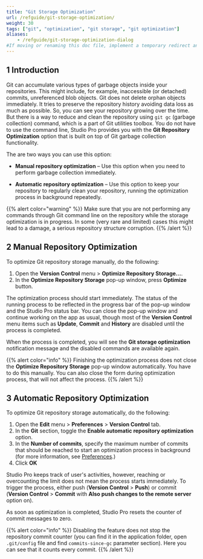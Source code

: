 ```yaml
---
title: "Git Storage Optimization"
url: /refguide/git-storage-optimization/
weight: 30
tags: ["git", "optimization", "git storage", "git optimization"]
aliases:
    - /refguide/git-storage-optimization-dialog
#If moving or renaming this doc file, implement a temporary redirect and let the respective team know they should update the URL in the product. See Mapping to Products for more details.
---
```


## 1 Introduction

Git can accumulate various types of garbage objects inside your repositories. This might include, for example, inaccessible (or detached) commits, unreferenced blob objects. Git does not delete orphan objects immediately. It tries to preserve the repository history avoiding data loss as much as possible. So, you can see your repository growing over the time. But there is a way to reduce and clean the repository using `git gc` (garbage collection) command, which is a part of Git utilities toolbox. You do not have to use the command line, Studio Pro provides you with the **Git Repository Optimization** option that is built on top of Git garbage collection functionality.

The are two ways you can use this option:

* **Manual repository optimization** – Use this option when you need to perform garbage collection immediately. 

* **Automatic repository optimization** – Use this option to keep your repository to regularly clean your repository, running the optimization process in background repeatedly. 

{{% alert color="warning" %}}
Make sure that you are not performing any commands through Git command line on the repository while the storage optimization is in progress. In some (very rare and limited) cases this might lead to a damage, a serious repository structure corruption.
{{% /alert %}}

## 2 Manual Repository Optimization

To optimize Git repository storage manually, do the following:

1. Open the **Version Control** menu > **Optimize Repository Storage...**.
2. In the **Optimize Repository Storage** pop-up window, press **Optimize** button. 

The optimization process should start immediately. The status of the running process to be reflected in the progress bar of the pop-up window and the Studio Pro status bar. You can close the pop-up window and continue working on the app as usual, though most of the **Version Control** menu items such as **Update**, **Commit** and **History** are disabled until the process is completed.

When the process is completed, you will see the **Git storage optimization** notification message and the disabled commands are available again.  

{{% alert color="info" %}}
Finishing the optimization process does not close the **Optimize Repository Storage** pop-up window automatically. You have to do this manually. You can also close the form during optimization process, that will not affect the process.
{{% /alert %}}

## 3 Automatic Repository Optimization

To optimize Git repository storage automatically, do the following:

1. Open the **Edit** menu > **Preferences** > **Version Control** tab. 
2. In the **Git** section, toggle the **Enable automatic repository optimization** option.
3. In the **Number of commits**, specify the maximum number of commits that should be reached to start an optimization process in background (for more information, see [Preferences](/refguide/preferences-dialog/).)
4. Click **OK**


Studio Pro keeps track of user's activities, however, reaching or overcounting the limit does not mean the process starts immediately. To trigger the process, either push (**Version Control** > **Push**) or commit (**Version Control** > **Commit** with **Also push changes to the remote server** option on).

As soon as optimization is completed, Studio Pro resets the counter of commit messages to zero.

{{% alert color="info" %}}
Disabling the feature does not stop the repository commit counter (you can find it in the application folder, open `.git/config` file and find `commits-since-gc` parameter section). Here you can see that it counts every commit.
{{% /alert %}}

